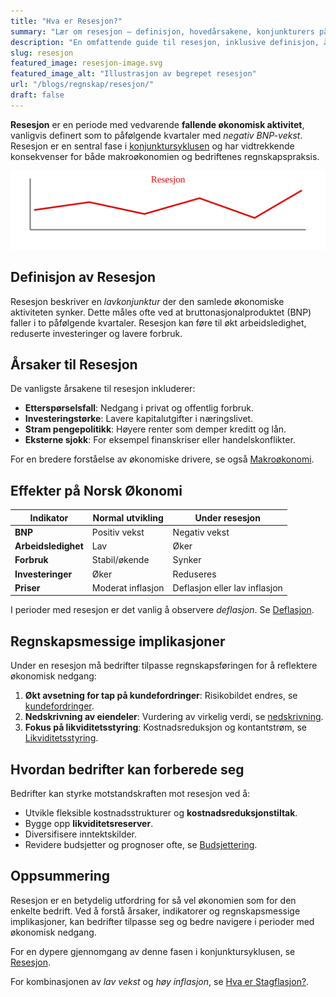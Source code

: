 ```yaml
---
title: "Hva er Resesjon?"
summary: "Lær om resesjon – definisjon, hovedårsakene, konjunkturers påvirkning på næringslivet og regnskapsmessige tilpasninger under økonomisk nedgang."
description: "En omfattende guide til resesjon, inklusive definisjon, årsaker, effekter på norsk økonomi og hvordan bedrifter håndterer regnskapsmessige utfordringer under en lavkonjunktur."
slug: resesjon
featured_image: resesjon-image.svg
featured_image_alt: "Illustrasjon av begrepet resesjon"
url: "/blogs/regnskap/resesjon/"
draft: false
---
```


**Resesjon** er en periode med vedvarende **fallende økonomisk aktivitet**, vanligvis definert som to påfølgende kvartaler med *negativ BNP-vekst*. Resesjon er en sentral fase i [konjunktursyklusen](/blogs/regnskap/hva-er-konjunktur "Hva er Konjunktur? Komplett Guide til Konjunktursykluser og Økonomisk Planlegging") og har vidtrekkende konsekvenser for både makroøkonomien og bedriftenes regnskapspraksis.

![Illustrasjon av kurven under en resesjon](resesjon-image.svg)

## Definisjon av Resesjon

Resesjon beskriver en *lavkonjunktur* der den samlede økonomiske aktiviteten synker. Dette måles ofte ved at bruttonasjonalproduktet (BNP) faller i to påfølgende kvartaler. Resesjon kan føre til økt arbeidsledighet, reduserte investeringer og lavere forbruk.

## Årsaker til Resesjon

De vanligste årsakene til resesjon inkluderer:

* **Etterspørselsfall**: Nedgang i privat og offentlig forbruk.
* **Investeringstørke**: Lavere kapitalutgifter i næringslivet.
* **Stram pengepolitikk**: Høyere renter som demper kreditt og lån.
* **Eksterne sjokk**: For eksempel finanskriser eller handelskonflikter.

For en bredere forståelse av økonomiske drivere, se også [Makroøkonomi](/blogs/regnskap/makrookonomi "Makroøkonomi: Prinsipper og Betydning for Norsk Regnskap").

## Effekter på Norsk Økonomi

| Indikator              | Normal utvikling | Under resesjon        |
| ---------------------- | ---------------- | --------------------- |
| **BNP**                | Positiv vekst    | Negativ vekst         |
| **Arbeidsledighet**    | Lav              | Øker                  |
| **Forbruk**            | Stabil/økende    | Synker                |
| **Investeringer**      | Øker             | Reduseres             |
| **Priser**             | Moderat inflasjon| Deflasjon eller lav inflasjon |

I perioder med resesjon er det vanlig å observere *deflasjon*. Se [Deflasjon](/blogs/regnskap/hva-er-deflasjon "Hva er Deflasjon? Komplett Guide til Deflasjon i Regnskap og Økonomi").

## Regnskapsmessige implikasjoner

Under en resesjon må bedrifter tilpasse regnskapsføringen for å reflektere økonomisk nedgang:

1. **Økt avsetning for tap på kundefordringer**: Risikobildet endres, se [kundefordringer](/blogs/regnskap/hva-er-kundefordringer "Hva er Kundefordringer? Regnskapsføring og Styring").
2. **Nedskrivning av eiendeler**: Vurdering av virkelig verdi, se [nedskrivning](/blogs/regnskap/hva-er-nedskrivning "Hva er Nedskrivning? Regnskapsføring og Vurdering").
3. **Fokus på likviditetsstyring**: Kostnadsreduksjon og kontantstrøm, se [Likviditetsstyring](/blogs/regnskap/hva-er-likviditetsstyring "Hva er Likviditetsstyring? Metoder og Beste Praksis").

## Hvordan bedrifter kan forberede seg

Bedrifter kan styrke motstandskraften mot resesjon ved å:

* Utvikle fleksible kostnadsstrukturer og **kostnadsreduksjonstiltak**.
* Bygge opp **likviditetsreserver**.
* Diversifisere inntektskilder.
* Revidere budsjetter og prognoser ofte, se [Budsjettering](/blogs/regnskap/hva-er-budsjettering "Hva er Budsjettering? Komplett Guide til Budsjettplanlegging og Økonomisk Styring").

## Oppsummering

Resesjon er en betydelig utfordring for så vel økonomien som for den enkelte bedrift. Ved å forstå årsaker, indikatorer og regnskapsmessige implikasjoner, kan bedrifter tilpasse seg og bedre navigere i perioder med økonomisk nedgang.

For en dypere gjennomgang av denne fasen i konjunktursyklusen, se [Resesjon](/blogs/regnskap/resesjon "Hva er Resesjon? Betydning, årsaker og regnskapsmessige implikasjoner").

For kombinasjonen av *lav vekst* og *høy inflasjon*, se [Hva er Stagflasjon?](/blogs/regnskap/hva-er-stagflasjon "Hva er Stagflasjon? Forstå kombinasjonen av inflasjon og økonomisk stagnasjon").
